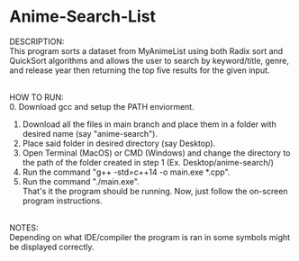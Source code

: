 # Anime-Search-List

DESCRIPTION: <br>
  This program sorts a dataset from MyAnimeList using both Radix sort and QuickSort algorithms and allows the user to search by keyword/title, genre, and release year
  then returning the top five results for the given input. <br><br>

HOW TO RUN: <br>
  0. Download gcc and setup the PATH enviorment. <br>
  1. Download all the files in main branch and place them in a folder with desired name (say "anime-search"). <br>
  2. Place said folder in desired directory (say Desktop). <br>
  3. Open Terminal (MacOS) or CMD (Windows) and change the directory to the path of the folder created in step 1 (Ex. Desktop/anime-search/) <br>
  4. Run the command "g++ -std=c++14 -o main.exe *.cpp". <br>
  5. Run the command "./main.exe". <br>
That's it the program should be running. Now, just follow the on-screen program instructions. <br><br>

NOTES: <br>
  Depending on what IDE/compiler the program is ran in some symbols might be displayed correctly. <br>

